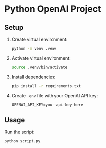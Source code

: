 # Python OpenAI Project

## Setup

1. Create virtual environment:

   ```bash
   python -m venv .venv
   ```

2. Activate virtual environment:

   ```bash
   source .venv/bin/activate
   ```

3. Install dependencies:

   ```bash
   pip install -r requirements.txt
   ```

4. Create `.env` file with your OpenAI API key:
   ```
   OPENAI_API_KEY=your-api-key-here
   ```

## Usage

Run the script:

```bash
python script.py
```
